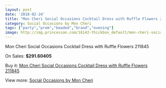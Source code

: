 ```yaml
---
layout: post
date: '2018-02-24'
title: "Mon Cheri Social Occasions Cocktail Dress with Ruffle Flowers 211845"
category: Social Occasions by Mon Cheri
tags: ["party","prom","beaded","brand","evening"]
image: http://img.princessan.com/16142-thickbox_default/mon-cheri-social-occasions-cocktail-dress-with-ruffle-flowers-211845.jpg
---
```

Mon Cheri Social Occasions Cocktail Dress with Ruffle Flowers 211845

On Sales: **$291.60405**
<a href="https://www.princessan.com/en/social-occasions-by-mon-cheri/7588-mon-cheri-social-occasions-cocktail-dress-with-ruffle-flowers-211845.html"><amp-img layout="responsive" width="600" height="600" src="//img.princessan.com/16142-thickbox_default/mon-cheri-social-occasions-cocktail-dress-with-ruffle-flowers-211845.jpg" alt="Mon Cheri Social Occasions Cocktail Dress with Ruffle Flowers 211845 0" /></a>
<a href="https://www.princessan.com/en/social-occasions-by-mon-cheri/7588-mon-cheri-social-occasions-cocktail-dress-with-ruffle-flowers-211845.html"><amp-img layout="responsive" width="600" height="600" src="//img.princessan.com/16143-thickbox_default/mon-cheri-social-occasions-cocktail-dress-with-ruffle-flowers-211845.jpg" alt="Mon Cheri Social Occasions Cocktail Dress with Ruffle Flowers 211845 1" /></a>

Buy it: [Mon Cheri Social Occasions Cocktail Dress with Ruffle Flowers 211845](https://www.princessan.com/en/social-occasions-by-mon-cheri/7588-mon-cheri-social-occasions-cocktail-dress-with-ruffle-flowers-211845.html "Mon Cheri Social Occasions Cocktail Dress with Ruffle Flowers 211845")

View more: [Social Occasions by Mon Cheri](https://www.princessan.com/en/60-social-occasions-by-mon-cheri "Social Occasions by Mon Cheri")